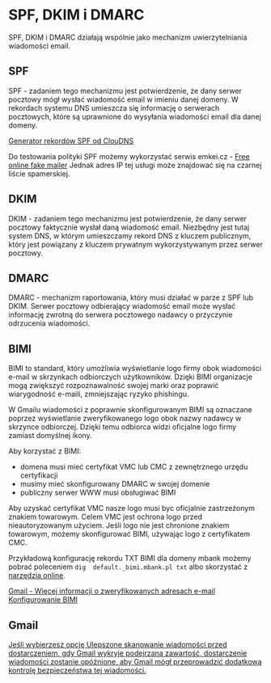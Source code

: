 # SPF, DKIM i DMARC

SPF, DKIM i DMARC działają wspólnie jako mechanizm uwierzytelniania wiadomości email.

## SPF

SPF - zadaniem tego mechanizmu jest potwierdzenie, że dany serwer pocztowy mógł wysłać wiadomość email w imieniu danej domeny.
W rekordach systemu DNS umieszcza się informację o serwerach pocztowych, które są uprawnione do wysyłania wiadomości email dla danej domeny.

[Generator rekordów SPF od ClouDNS](https://www.cloudns.net/spf-generator/lang/pl/)

Do testowania polityki SPF możemy wykorzystać serwis emkei.cz - [Free online fake mailer](https://emkei.cz/)
Jednak adres IP tej usługi może znajdować się na czarnej liście spamerskiej.

## DKIM

DKIM - zadaniem tego mechanizmu jest potwierdzenie, że dany serwer pocztowy faktycznie wysłał daną wiadomość email.
Niezbędny jest tutaj system DNS, w którym umieszczamy rekord DNS z kluczem publicznym, który jest powiązany z kluczem prywatnym wykorzystywanym przez serwer pocztowy.

## DMARC

DMARC - mechanizm raportowania, który musi działać w parze z SPF lub DKIM.
Serwer pocztowy odbierający wiadomość email może wysłać informację zwrotną do serwera pocztowego nadawcy o przyczynie odrzucenia wiadomości.

## BIMI

BIMI to standard, który umożliwia wyświetlanie logo firmy obok wiadomości e-mail w skrzynkach odbiorczych użytkowników. Dzięki BIMI organizacje mogą zwiększyć rozpoznawalność swojej marki oraz poprawić wiarygodność e-maili, zmniejszając ryzyko phishingu.

W Gmailu wiadomości z poprawnie skonfigurowanym BIMI są oznaczane poprzez wyświetlanie zweryfikowanego logo obok nazwy nadawcy w skrzynce odbiorczej. Dzięki temu odbiorca widzi oficjalne logo firmy zamiast domyślnej ikony.

Aby korzystać z BIMI:

* domena musi mieć certyfikat VMC lub CMC z zewnętrznego urzędu certyfikacji
* musimy mieć skonfigurowany DMARC w swojej domenie
* publiczny serwer WWW musi obsługiwać BIMI

Aby uzyskać certyfikat VMC nasze logo musi byc oficjalnie zastrzeżonym znakiem towarowym.
Celem VMC jest ochrona logo przed nieautoryzowanym użyciem.
Jeśli logo nie jest chronione znakiem towarowym, możemy skonfigurować BIMI, używając logo z certyfikatem CMC.

Przykładową konfigurację rekordu TXT BIMI dla domeny mbank możemy pobrać poleceniem `dig  default._bimi.mbank.pl txt` albo skorzystać z [narzędzia online](https://easydmarc.com/tools/bimi-lookup).

[Gmail - Więcej informacji o zweryfikowanych adresach e-mail](https://support.google.com/mail/answer/13130196)
[Konfigurowanie BIMI](https://support.google.com/a/answer/10911320)

## Gmail

[Jeśli wybierzesz opcję Ulepszone skanowanie wiadomości przed dostarczeniem, gdy Gmail wykryje podejrzaną zawartość, dostarczenie wiadomości zostanie opóźnione, aby Gmail mógł przeprowadzić dodatkową kontrolę bezpieczeństwa tej wiadomości.](https://support.google.com/a/answer/7380368?authuser=1)
